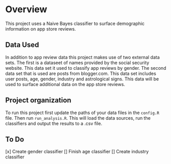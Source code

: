 # Overview
This project uses a Naive Bayes classifier to surface demographic information on app store reviews.

## Data Used
In addition to app review data this project makes use of two external data sets. The first is a dataseet of names provided by the social security website. This data set it used to classify app reviews by gender. The second data set that is used are posts from blogger.com. This data set includes user posts, age, gender, industry and astrological signs. This data will be used to surface additional data on the app store reviews.

## Project organization
To run this project first update the paths of your data files in the `config.R` file. Then run `run_analysis.R`. This will load the data sources, run the classifiers and output the results to a .csv file.

## To Do
[x] Create gender classifier
[] Finish age classifier
[] Create industry classifier
